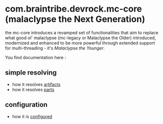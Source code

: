 # com.braintribe.devrock.mc-core (malaclypse the Next Generation)

the mc-core introduces a revamped set of functionalities that aim to replace what good ol' malaclypse (mc-legacy or Malaclypse the Older) introduced, modernized and enhanced to be more powerful through extended support for multi-threading - it's *Malaclypse the Younger*.


You find documentation here :

## simple resolving 
- how it resolves [artifacts](./resolving/artifacts.md)
- how it resolves [parts](./resolving/parts.md)

## configuration
- how it is [configured](./configuration/configuration.md)

